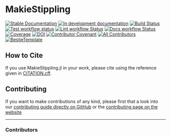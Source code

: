 # MakieStippling

[![Stable Documentation](https://img.shields.io/badge/docs-stable-blue.svg)](https://s-ccs.github.io/MakieStippling.jl/stable)
[![In development documentation](https://img.shields.io/badge/docs-dev-blue.svg)](https://s-ccs.github.io/MakieStippling.jl/dev)
[![Build Status](https://github.com/s-ccs/MakieStippling.jl/workflows/Test/badge.svg)](https://github.com/s-ccs/MakieStippling.jl/actions)
[![Test workflow status](https://github.com/s-ccs/MakieStippling.jl/actions/workflows/Test.yml/badge.svg?branch=main)](https://github.com/s-ccs/MakieStippling.jl/actions/workflows/Test.yml?query=branch%3Amain)
[![Lint workflow Status](https://github.com/s-ccs/MakieStippling.jl/actions/workflows/Lint.yml/badge.svg?branch=main)](https://github.com/s-ccs/MakieStippling.jl/actions/workflows/Lint.yml?query=branch%3Amain)
[![Docs workflow Status](https://github.com/s-ccs/MakieStippling.jl/actions/workflows/Docs.yml/badge.svg?branch=main)](https://github.com/s-ccs/MakieStippling.jl/actions/workflows/Docs.yml?query=branch%3Amain)
[![Coverage](https://codecov.io/gh/s-ccs/MakieStippling.jl/branch/main/graph/badge.svg)](https://codecov.io/gh/s-ccs/MakieStippling.jl)
[![DOI](https://zenodo.org/badge/DOI/FIXME)](https://doi.org/FIXME)
[![Contributor Covenant](https://img.shields.io/badge/Contributor%20Covenant-2.1-4baaaa.svg)](CODE_OF_CONDUCT.md)
[![All Contributors](https://img.shields.io/github/all-contributors/s-ccs/MakieStippling.jl?labelColor=5e1ec7&color=c0ffee&style=flat-square)](#contributors)
[![BestieTemplate](https://img.shields.io/endpoint?url=https://raw.githubusercontent.com/JuliaBesties/BestieTemplate.jl/main/docs/src/assets/badge.json)](https://github.com/JuliaBesties/BestieTemplate.jl)

## How to Cite

If you use MakieStippling.jl in your work, please cite using the reference given in [CITATION.cff](https://github.com/s-ccs/MakieStippling.jl/blob/main/CITATION.cff).

## Contributing

If you want to make contributions of any kind, please first that a look into our [contributing guide directly on GitHub](docs/src/90-contributing.md) or the [contributing page on the website](https://s-ccs.github.io/MakieStippling.jl/dev/90-contributing/)

---

### Contributors

<!-- ALL-CONTRIBUTORS-LIST:START - Do not remove or modify this section -->
<!-- prettier-ignore-start -->
<!-- markdownlint-disable -->

<!-- markdownlint-restore -->
<!-- prettier-ignore-end -->

<!-- ALL-CONTRIBUTORS-LIST:END -->
